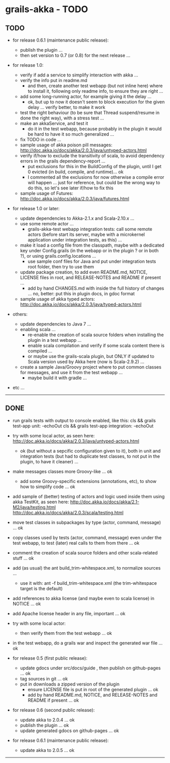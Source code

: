 grails-akka - TODO
==================

TODO
----

- for release 0.6.1 (maintenance public release):
    + publish the plugin ...
	+ then set version to 0.7 (or 0.8) for the next release ...


- for release 1.0:
	+ verify if add a service to simplify interaction with akka ...
    + verify the info put in readme.md
        * and then, create another test webapp (but not inline here) where to install it, following only readme info, to ensure they are right ...
    + add some long-running actor, for example giving it the delay ...
        * ok, but up to now it doesn't seem to block execution for the given delay ... verify better, to make it work
    + test the right behaviour (to be sure that Thread suspend/resume in done the right way), with a stress test ...
    + make an akkaService, and test it
        * do it in the test webapp, because probably in the plugin it would be hard to have it so much generalized ...
    + fix TODO in code ...
    + sample usage of akka poison pill messages:
http://doc.akka.io/docs/akka/2.0.3/java/untyped-actors.html
    + verify if/how to exclude the transitivity of scala, to avoid dependency errors in the grails dependency-report ...
        * put exclusions for this in the BuildConfig of the plugin, until I get 0 evicted (in build, compile, and runtime)... ok
        * I commented all the exclusions for now otherwise a compile error will happen ...
          just for reference, but could be the wrong way to do this, so let's see later if/how to fix this
    + sample usage of Futures:
http://doc.akka.io/docs/akka/2.0.3/java/futures.html


- for release 1.0 or later:
	+ update dependencies to Akka-2.1.x and Scala-2.10.x ...
    + use some remote actor ...
        * grails-akka-test webapp integration tests:
          call some remote actors (before start its server, maybe with a microkernel application under integration tests, as this) ...
    + make it load a config file from the classpath,
      maybe with a dedicated key under Config.grails (in the webapp or in the plugin ? or in both ?), or using grails.config.locations ...
        * use sample conf files for Java and put under integration tests root folder, then try to use them
    + update package creation, to add even README.md, NOTICE, LICENSE files in root, and RELEASE-NOTES and README if present ...
        * add by hand CHANGES.md with inside the full history of changes ... no, better: put this in plugin docs, in gdoc format
    + sample usage of akka typed actors:
http://doc.akka.io/docs/akka/2.0.3/java/typed-actors.html


- others:
	+ update dependencies to Java 7 ...
    + enabling scala ...
        * re-enable the creation of scala source folders when installing the plugin in a test webapp ...
        * enable scala compilation and verify if some scala content there is compiled ...
        * or maybe use the grails-scala plugin, but ONLY if updated to Scala version used by Akka here (now is Scala-2.9.2) ...
    + create a sample Java/Groovy project where to put common classes for messages, and use it from the test webapp ...
        * maybe build it with gradle ...


- etc ...

---------------


DONE
----

- run grails tests with output to console enabled, like this:
cls && grails test-app unit: -echoOut
cls && grails test-app integration: -echoOut

- try with some local actor, as seen here: http://doc.akka.io/docs/akka/2.0.3/java/untyped-actors.html
    + ok (but without a sepcific configuration given to it),
      both in unit and integration tests (but had to duplicate test classes, to not put in the plugin, to have it cleaner) ...

- make messages classes more Groovy-like ... ok
    + add some Groovy-specific extensions (annotations, etc), to show how to simplify code ... ok

- add sample of (better) testing of actors and logic used inside them using akka TestKit, as seen here:
  http://doc.akka.io/docs/akka/2.1-M2/java/testing.html
  http://doc.akka.io/docs/akka/2.0.3/scala/testing.html

- move test classes in subpackages by type (actor, command, message) ... ok
- copy classes used by tests (actor, command, message) even under the test webapp, to test (later) real calls to them from there ... ok

- comment the creation of scala source folders and other scala-related stuff ... ok

- add (as usual) the ant build_trim-whitespace.xml, to normalize sources ...
    + use it with: ant -f build_trim-whitespace.xml
      (the trim-whitespace target is the default)

- add references to akka license (and maybe even to scala license) in NOTICE ... ok
- add Apache license header in any file, important ... ok

- try with some local actor:
    + then verify them from the test webapp ... ok

- in the test webapp, do a grails war and inspect the generated war file ... ok


- for release 0.5 (first public release):
    + update gdocs under src/docs/guide , then publish on github-pages ... ok
    + tag sources in git ... ok
    + put in downloads a zipped version of the plugin
        * ensure LICENSE file is put in root of the generated plugin ... ok
        * add by hand README.md, NOTICE, and RELEASE-NOTES and README if present ... ok

- for release 0.6 (second public release):
    + update akka to 2.0.4 ... ok
    + publish the plugin ... ok
	+ update generated gdocs on github-pages ... ok

- for release 0.6.1 (maintenance public release):
    + update akka to 2.0.5 ... ok


---------------
